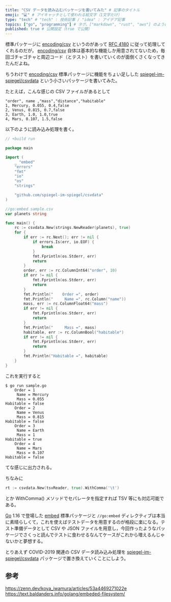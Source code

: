 ```yaml
---
title: "CSV データを読み込むパッケージを書いてみた" # 記事のタイトル
emoji: "💻" # アイキャッチとして使われる絵文字（1文字だけ）
type: "tech" # "tech" : 技術記事 / "idea" : アイデア記事
topics: ["go", "programming"] # タグ。["markdown", "rust", "aws"] のように指定する
published: true # 公開設定（true で公開）
---
```


標準パッケージに [encoding/csv][csv] というのがあって [RFC 4180] に従って処理してくれるのだが， [encoding/csv][csv] 自体は基本的な機能しか用意されてないため，毎回ゴチャゴチャと周辺コード（とテスト）を書いていくのが面倒くさくなってきたんだよね。

ちうわけで [encoding/csv][csv] 標準パッケージに機能をちょい足しした [spiegel-im-spiegel/csvdata][csvdata] という小さいパッケージを書いてみた。

たとえば，こんな感じの CSV ファイルがあるとして

```csv:sampel.csv
"order", name ,"mass","distance","habitable"
1, Mercury, 0.055, 0.4,false
2, Venus, 0.815, 0.7,false
3, Earth, 1.0, 1.0,true
4, Mars, 0.107, 1.5,false
```

以下のように読み込み処理を書く。

```go:sample.go
// +build run

package main

import (
    _ "embed"
    "errors"
    "fmt"
    "io"
    "os"
    "strings"

    "github.com/spiegel-im-spiegel/csvdata"
)

//go:embed sample.csv
var planets string

func main() {
    rc := csvdata.New(strings.NewReader(planets), true)
    for {
        if err := rc.Next(); err != nil {
            if errors.Is(err, io.EOF) {
                break
            }
            fmt.Fprintln(os.Stderr, err)
            return
        }
        order, err := rc.ColumnInt64("order", 10)
        if err != nil {
            fmt.Fprintln(os.Stderr, err)
            return
        }
        fmt.Println("    Order =", order)
        fmt.Println("     Name =", rc.Column("name"))
        mass, err := rc.ColumnFloat64("mass")
        if err != nil {
            fmt.Fprintln(os.Stderr, err)
            return
        }
        fmt.Println("     Mass =", mass)
        habitable, err := rc.ColumnBool("habitable")
        if err != nil {
            fmt.Fprintln(os.Stderr, err)
            return
        }
        fmt.Println("Habitable =", habitable)
    }
}
```

これを実行すると

```
$ go run sample.go
    Order = 1
     Name = Mercury
     Mass = 0.055
Habitable = false
    Order = 2
     Name = Venus
     Mass = 0.815
Habitable = false
    Order = 3
     Name = Earth
     Mass = 1
Habitable = true
    Order = 4
     Name = Mars
     Mass = 0.107
Habitable = false
```

てな感じに出力される。

ちなみに

```go
rt := csvdata.New(tsvReader, true).WithComma('\t')
```

とか WithComma() メソッドでセパレータを指定すれば TSV 等にも対応可能である。

[Go] 1.16 で登場した [embed] 標準パッケージと `//go:embed` ディレクティブは本当に素晴らしくて，これを使えばテストデータを用意するのが格段に楽になる。テスト準備データとして CSV や JSON ファイルを用意し，今回作ったようなパッケージでさくっと読んでテストに食わせるなんてケースがこれから増えるんじゃないかと夢想する。

とりあえず COVID-2019 関連の CSV データ読み込み処理を [spiegel-im-spiegel/csvdata][csvdata] パッケージで置き換えていくことにしよう。

## 参考

https://zenn.dev/koya_iwamura/articles/53a4469271022e
https://text.baldanders.info/golang/embeded-filesystem/

[Go]: https://golang.org/ "The Go Programming Language"
[csv]: https://golang.org/pkg/encoding/csv/ "csv - The Go Programming Language"
[embed]: https://golang.org/pkg/embed/ "embed - The Go Programming Language"
[RFC 4180]: https://tools.ietf.org/html/rfc4180 "RFC 4180 - Common Format and MIME Type for Comma-Separated Values (CSV) Files"
[csvdata]: https://github.com/spiegel-im-spiegel/csvdata "spiegel-im-spiegel/csvdata: Reading CSV Data]"
<!-- eof -->
